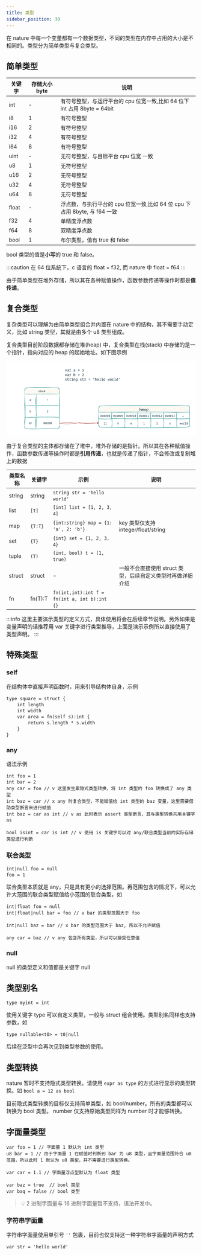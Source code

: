 ```yaml
---
title: 类型
sidebar_position: 30
---
```


在 nature 中每一个变量都有一个数据类型，不同的类型在内存中占用的大小是不相同的。类型分为简单类型与复合类型。

## 简单类型

| 关键字 | 存储大小 byte | 说明                                                                       |
| ------ | ------------- | -------------------------------------------------------------------------- |
| int    | -             | 有符号整型，与运行平台的 cpu 位宽一致,比如 64 位下 int 占用 8byte = 64bit  |
| i8     | 1             | 有符号整型                                                                 |
| i16    | 2             | 有符号整型                                                                 |
| i32    | 4             | 有符号整型                                                                 |
| i64    | 8             | 有符号整型                                                                 |
| uint   | -             | 无符号整型，与目标平台 cpu 位宽 一致                                       |
| u8     | 1             | 无符号整型                                                                 |
| u16    | 2             | 无符号整型                                                                 |
| u32    | 4             | 无符号整型                                                                 |
| u64    | 8             | 无符号整型                                                                 |
| float  | -             | 浮点数，与执行平台的 cpu 位宽一致,比如 64 位 cpu 下占用 8byte, 与 f64 一致 |
| f32    | 4             | 单精度浮点数                                                               |
| f64    | 8             | 双精度浮点数                                                               |
| bool   | 1             | 布尔类型，值有 true 和 false                                               |

bool 类型的值是**小写**的 true 和 false。

:::caution
在 64 位系统下，c 语言的 float = f32, 而 nature 中 float = f64
:::

由于简单类型在堆外存储，所以其在各种赋值操作，函数参数传递等操作时都是**值传递**。

## 复合类型

复杂类型可以理解为由简单类型组合并内置在 nature 中的结构，其不需要手动定义，比如 string 类型，其就是由多个 u8 类型组成。

复合类型目前阶段数据都存储在堆(heap) 中，复合类型在栈(stack) 中存储的是一个指针，指向对应的 heap 的起始地址。如下图示例

![](https://raw.githubusercontent.com/weiwenhao/pictures/main/blogs20230627185345.png)

由于复合类型的主体都存储在了堆中，堆外存储的是指针。所以其在各种赋值操作，函数参数传递等操作时都是**引用传递**，也就是传递了指针，不会修改或复制堆上的数据

| 类型名称 | 关键字  | 示例                                          | 说明                                                       |
| -------- | ------- | --------------------------------------------- | ---------------------------------------------------------- |
| string   | string  | `string str = 'hello world'`                  |                                                            |
| list     | `[T]`   | `[int] list = [1, 2, 3, 4]`                   |                                                            |
| map      | `{T:T}` | `{int:string} map = {1: 'a', 2: 'b'}`         | key 类型仅支持 integer/float/string                        |
| set      | `{T}`   | `{int} set = {1, 2, 3, 4}`                    |                                                            |
| tuple    | `(T)`   | `(int, bool) t = (1, true)`                   |                                                            |
| struct   | struct  | -                                             | 一般不会直接使用 struct 类型，后续自定义类型时再做详细介绍 |
| fn       | fn(T):T | `fn(int,int):int f = fn(int a, int b):int {}` |                                                            |

:::info
这里主要演示类型的定义方式，具体使用将会在后续章节说明。另外如果是变量声明的话推荐用 var 关键字进行类型推导，上面是演示示例所以直接使用了类型声明。
:::

## 特殊类型

### self

在结构体中直接声明函数时，用来引导结构体自身，示例

```nature
type square = struct {
    int length
    int width
    var area = fn(self s):int {
        return s.length * s.width
    }
}
```

### any

语法示例

```nature
int foo = 1
int bar = 2
any car = foo // v 这里发生累隐式类型转换，将 int 类型的 foo 转换成了 any 类型
int baz = car // x any 时复合类型，不能赋值给 int 类型的 baz 变量，这里需要借助类型断言来进行赋值
int baz = car as int // v as 此时表示 assert 类型断言，其与类型转换共用关键字 as

bool isint = car is int // v 使用 is 关键字可以对 any/联合类型当前的实际存储类型进行判断
```


### 联合类型

```
int|null foo = null
foo = 1
```

联合类型本质就是 any，只是具有更小的选择范围。再范围包含的情况下，可以允许大范围的联合类型赋值给小范围的联合类型，如

```
int|float foo = null
int|float|null bar = foo // v bar 的类型范围大于 foo

int|null baz = bar // x bar 的类型范围大于 baz, 所以不允许赋值

any car = baz // v any 包含所有类型，所以可以接受任意值

```

### null

null 的类型定义和值都是关键字 null

## 类型别名

```nature
type myint = int
```

使用关键字 type 可以自定义类型，一般与 struct 组合使用。类型别名同样也支持参数，如

```nature
type nullable<t0> = t0|null
```

后续在泛型中会再次见到类型参数的使用。


## 类型转换

nature 暂时不支持隐式类型转换。请使用 `expr as type` 的方式进行显示的类型转换。如 `bool a = 12 as bool` 

目前隐式类型转换的目标仅支持简单类型，如 bool/number。所有的类型都可以转换为 bool 类型。 number 仅支持原始类型同样为 number 时才能够转换。

## 字面量类型

```nature
var foo = 1 // 字面量 1 默认为 int 类型
u8 bar = 1 // 由于字面量 1 在赋值时判断到 bar 为 u8 类型，且字面量范围符合 u8 范围，所以此时 1 默认为 u8 类型，并不需要进行类型转换。

var car = 1.1 // 字面量浮点型默认为 float 类型

var baz = true  // bool 类型
var baq = false // bool 类型

```

> 💡 2 进制字面量与 16 进制字面量暂不支持，语法开发中。

### 字符串字面量

字符串字面量使用单引号 `''` 包裹，目前也仅支持这一种字符串字面量的声明方式

```nature
var str = 'hello world'
```
